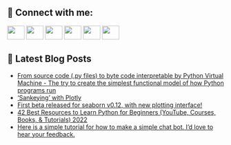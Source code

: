 ## 🔎 Connect with me:
[<img height="32" width="40" src="https://cdn.jsdelivr.net/npm/simple-icons@v5/icons/telegram.svg" />](https://t.me/bullbesh)
[<img height="32" width="40" src="https://cdn.jsdelivr.net/npm/simple-icons@v5/icons/vk.svg" />](https://vk.com/bullbesh)
[<img height="32" width="40" src="https://cdn.jsdelivr.net/npm/simple-icons@v5/icons/twitter.svg" />](https://twitter.com/bullbesh1)
[<img height="32" width="40" src="https://cdn.jsdelivr.net/npm/simple-icons@v5/icons/instagram.svg" />](https://www.instagram.com/bullbesh)
[<img height="32" width="40" src="https://cdn.jsdelivr.net/npm/simple-icons@v5/icons/reddit.svg" />](https://www.reddit.com/user/bullbesh)
[<img height="32" width="40" src="https://cdn.jsdelivr.net/npm/simple-icons@v5/icons/youtube.svg" />](https://www.youtube.com/channel/UCtfjRs6uzgq5mfm8S06WTcg)

## 📕 Latest Blog Posts
<!-- BLOG-POST-LIST:START -->
- [From source code &lpar;.py files&rpar; to byte code interpretable by Python Virtual Machine - The try to create the simplest functional model of how Python programs run](https://www.reddit.com/r/Python/comments/vnbgde/from_source_code_py_files_to_byte_code/)
- [‘Sankeying’ with Plotly](https://www.reddit.com/r/Python/comments/vnay88/sankeying_with_plotly/)
- [First beta released for seaborn v0.12, with new plotting interface!](https://www.reddit.com/r/Python/comments/vnapvq/first_beta_released_for_seaborn_v012_with_new/)
- [42 Best Resources to Learn Python for Beginners &lpar;YouTube, Courses, Books, &amp; Tutorials&rpar; 2022](https://www.reddit.com/r/Python/comments/vna5kh/42_best_resources_to_learn_python_for_beginners/)
- [Here is a simple tutorial for how to make a simple chat bot. I’d love to hear your feedback.](https://www.reddit.com/r/Python/comments/vn5227/here_is_a_simple_tutorial_for_how_to_make_a/)
<!-- BLOG-POST-LIST:END -->
